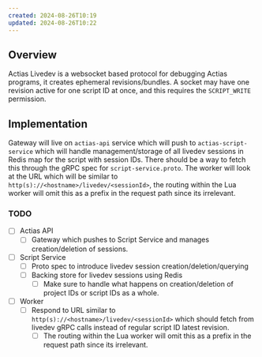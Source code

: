 ```yaml
---
created: 2024-08-26T10:19
updated: 2024-08-26T10:22
---
```

## Overview
Actias Livedev is a websocket based protocol for debugging Actias programs, it creates ephemeral revisions/bundles. A socket may have one revision active for one script ID at once, and this requires the `SCRIPT_WRITE` permission.
## Implementation
Gateway will live on `actias-api` service which will push to `actias-script-service` which will handle management/storage of all livedev sessions in Redis map for the script with session IDs. There should be a way to fetch this through the gRPC spec for `script-service.proto`. The worker will look at the URL which will be similar to `http(s)://<hostname>/livedev/<sessionId>`, the routing within the Lua worker will omit this as a prefix in the request path since its irrelevant.

### TODO
- [ ] Actias API
	- [ ] Gateway which pushes to Script Service and manages creation/deletion of sessions.
- [ ] Script Service
	- [ ] Proto spec to introduce livedev session creation/deletion/querying
	- [ ] Backing store for livedev sessions using Redis
		- [ ] Make sure to handle what happens on creation/deletion of project IDs or script IDs as a whole.
- [ ] Worker
	- [ ] Respond to URL similar to `http(s)://<hostname>/livedev/<sessionId>` which should fetch from livedev gRPC calls instead of regular script ID latest revision.
		- [ ] The routing within the Lua worker will omit this as a prefix in the request path since its irrelevant.